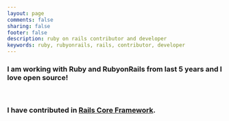 ```yaml
---
layout: page
comments: false
sharing: false
footer: false
description: ruby on rails contributor and developer
keywords: ruby, rubyonrails, rails, contributor, developer
---
```

<h3>
  I am working with Ruby and RubyonRails from last 5 years and I love open source!
</h3>
<p>
  &nbsp;
</p>
<h3>
  I have contributed in
  <a href="http://contributors.rubyonrails.org/contributors/arun-agrawal/commits" target='_blank'>Rails Core Framework</a>.
</h3>

